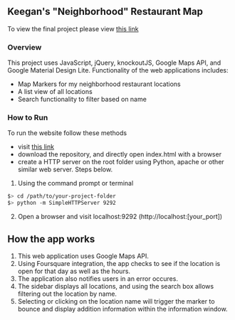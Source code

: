 ## Keegan's "Neighborhood" Restaurant Map

To view the final project please view [this link](http://madebykeegan.com/frontend-nanodegree-neighborhood-map/)

### Overview
This project uses JavaScript, jQuery, knockoutJS, Google Maps API, and Google Material Design Lite.
Functionality of the web applications includes:
- Map Markers for my neighborhood restaurant locations 
- A list view of all locations
- Search functionality to filter based on name

### How to Run
To run the website follow these methods

- visit [this link](http://madebykeegan.com/frontend-nanodegree-neighborhood-map/)
- download the repository, and directly open index.html with a browser
- create a HTTP server on the root folder using Python, apache or other similar web server. Steps below. 

1. Using the command prompt or terminal

  ```bash
  $> cd /path/to/your-project-folder
  $> python -m SimpleHTTPServer 9292
  ```
2. Open a browser and visit localhost:9292 (http://localhost:[your_port])

## How the app works 

1. This web application uses Google Maps API.
2. Using Foursquare integration, the app checks to see if the location is open for that day as well as the hours.
3. The application also notifies users in an error occures.
4. The sidebar displays all locations, and using the search box allows filtering out the location by name.
5. Selecting or clicking on the location name will trigger the marker to bounce and display addition information within the information window.

